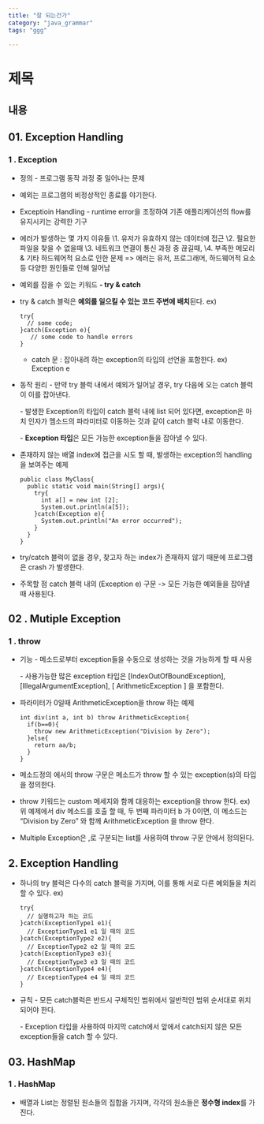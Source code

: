 ```yaml
---
title: "잘 되는건가"
category: "java_grammar"
tags: "ggg"

---
```


# 제목

내용
---

## 01. Exception Handling

### 1 . Exception

- 정의
  \- 프로그램 동작 과정 중 일어나는 문제

- 예외는 프로그램의 비정상적인 종료를 야기한다.

- Exceptioin Handling 
  \- runtime error을 조정하여
    기존 애플리케이션의 flow를 유지시키는
     강력한 기구

- 에러가 발생하는 몇 가지 이유들
  \1. 유저가 유효하지 않는 데이터에 접근
  \2. 필요한 파일을 찾을 수 없을때
  \3. 네트워크 연결이
    통신 과정 중 끊길때,
  \4. 부족한 메모리 &
     기타 하드웨어적 요소로 인한 문제
  => 에러는 유저, 프로그래머,  하드웨어적 요소 등
       다양한 원인들로 인해 일어남

- 예외를 잡을 수 있는 키워드
  **- try & catch**

- try & catch 블럭은
  **예외를 일으킬 수 있는 코드 주변에**
  **배치**된다. 
  ex)

  ```
  try{
    // some code;
  }catch(Exception e){
     // some code to handle errors
  }
  ```

  - catch 문
    : 잡아내려 하는 exception의 타입의 선언을
      포함한다.
      ex) Exception e

- 동작 원리
  \- 만약 try 블럭 내에서
    예외가 일어날 경우,
    try 다음에 오는 catch 블럭이
    이를 잡아낸다. 

  \- 발생한 Exception의 타입이
     catch 블럭 내에 list 되어 있다면,
     exception은 마치
     인자가 멤소드의 파라미터로 이동하는 것과 같이
     catch 블럭 내로 이동한다.

  \- **Exception 타입**은 모든 가능한  exception들을
     잡아낼 수 있다. 



- 존재하지 않는 배열 index에 접근을 시도 할 때,
  발생하는  exception의 handling을 보여주는 예제

  ```
  public class MyClass{
    public static void main(String[] args){
      try{
        int a[] = new int [2];
        System.out.println(a[5]);
      }catch(Exception e){
        System.out.println("An error occurred");
      }
    }
  }
  ```



- try/catch 블럭이 없을 경우,
  찾고자 하는 index가 존재하지 않기 때문에
  프로그램은 crash 가 발생한다.
- 주목할 점
  catch 블럭 내의 (Exception e) 구문
  -> 모든 가능한 예외들을 잡아낼 때 사용된다. 







## 02 . Mutiple Exception

### 1 . throw 

- 기능
  \- 메소드로부터 exception들을 
    수동으로 생성하는 것을 가능하게 할 때 사용

  \- 사용가능한 많은 exception 타입은
   [IndexOutOfBoundException],
   [IllegalArgumentException],
   [ ArithmeticException ]   을 포함한다.

  

- 파라미터가 0일때 
  ArithmeticException을 throw 하는 예제

  ```
  int div(int a, int b) throw ArithmeticException{
    if(b==0){
      throw new ArithmeticException("Division by Zero");
    }else{
      return aa/b;
    }
  }
  ```

  

- 메소드정의 에서의 throw 구문은 
  메소드가 throw 할 수 있는 exception(s)의
  타입을 정의한다.

- throw 키워드는
  custom 메세지와 함께 대응하는 exception을 throw 한다.
  ex)
  위 예제에서
  div 메소드를 호출 할 때,
  두 번째 파라미터 b 가 0이면,
  이 메소드는 “Division by Zero” 와 함께
  ArithmeticException 을 throw 한다. 

- Multiple Exception은 
  ,로 구분되는 list를 사용하여
  throw 구문 안에서 정의된다. 



## 2. Exception Handling 

- 하나의 try 블럭은
  다수의 catch 블럭을 가지며,
  이를 통해 서로 다른 예외들을 처리할 수 있다.
  ex)

  ```
  try{
    // 실행하고자 하는 코드
  }catch(ExceptionType1 e1){
    // ExceptionType1 e1 일 때의 코드 
  }catch(ExceptionType2 e2){
    // ExceptionType2 e2 일 때의 코드 
  }catch(ExceptionType3 e3){
    // ExceptionType3 e3 일 때의 코드 
  }catch(ExceptionType4 e4){
    // ExceptionType4 e4 일 때의 코드 
  }
  ```



- 규칙
  \- 모든 catch블럭은 반드시
    구체적인 범위에서 일반적인 범위 순서대로 
    위치되어야 한다.

  \- Exception 타입을 사용하여
  마지막 catch에서  앞에서 catch되지 않은
  모든  exception들을 catch 할 수 있다. 





## 03. HashMap

### 1 . HashMap

- 배열과 List는 정렬된 원소들의 집합을 가지며,
  각각의 원소들은 **정수형 index**를 가진다. 
